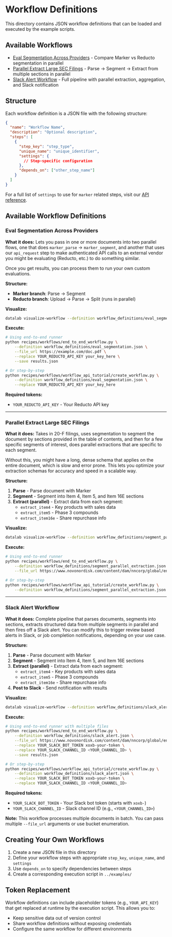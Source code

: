 # Workflow Definitions

This directory contains JSON workflow definitions that can be loaded and executed by the example scripts.

## Available Workflows

- [Eval Segmentation Across Providers](#eval-segmentation-across-providers) - Compare Marker vs Reducto segmentation in parallel
- [Parallel Extract Large SEC Filings](#parallel-extract-large-sec-filings) - Parse → Segment → Extract from multiple sections in parallel
- [Slack Alert Workflow](#slack-alert-workflow) - Full pipeline with parallel extraction, aggregation, and Slack notification

## Structure

Each workflow definition is a JSON file with the following structure:

```json
{
  "name": "Workflow Name",
  "description": "Optional description",
  "steps": [
    {
      "step_key": "step_type",
      "unique_name": "unique_identifier",
      "settings": {
        // Step-specific configuration
      },
      "depends_on": ["other_step_name"]
    }
  ]
}
```

For a full list of `settings` to use for `marker` related steps, visit our [API reference](https://documentation.datalab.to/api-reference/list-step-types).

## Available Workflow Definitions

### Eval Segmentation Across Providers

**What it does:**
Lets you pass in one or more documents into two parallel flows, one that does `marker_parse` -> `marker_segment`, and another that uses our `api_request` step to make authenticated API calls to an external vendor you might be evaluating (Reducto, etc.) to do something similar.

Once you get results, you can process them to run your own custom evaluations.

**Structure:**
- **Marker branch**: Parse → Segment
- **Reducto branch**: Upload → Parse → Split (runs in parallel)

**Visualize:**
```bash
datalab visualize-workflow --definition workflow_definitions/eval_segmentation.json
```

**Execute:**
```bash
# Using end-to-end runner
python recipes/workflows/end_to_end_workflow.py \
    --definition workflow_definitions/eval_segmentation.json \
    --file_url https://example.com/doc.pdf \
    --replace YOUR_REDUCTO_API_KEY your_key_here \
    --save results.json

# Or step-by-step
python recipes/workflows/workflow_api_tutorial/create_workflow.py \
    --definition workflow_definitions/eval_segmentation.json \
    --replace YOUR_REDUCTO_API_KEY your_key_here
```

**Required tokens:**
- `YOUR_REDUCTO_API_KEY` - Your Reducto API key

---

### Parallel Extract Large SEC Filings

**What it does:**
Takes in 20-F filings, uses segmentation to segment the document by sections provided in the table of contents, and then for a few specific segments of interest, does parallel extractions that are specific to each segment.

Without this, you might have a long, dense schema that applies on the entire document, which is slow and error prone. This lets you optimize your extraction schemas for accuracy and speed in a scalable way.

**Structure:**
1. **Parse** - Parse document with Marker
2. **Segment** - Segment into Item 4, Item 5, and Item 16E sections
3. **Extract (parallel)** - Extract data from each segment:
   - `extract_item4` - Key products with sales data
   - `extract_item5` - Phase 3 compounds
   - `extract_item16e` - Share repurchase info

**Visualize:**
```bash
datalab visualize-workflow --definition workflow_definitions/segment_parallel_extract.json
```

**Execute:**
```bash
# Using end-to-end runner
python recipes/workflows/end_to_end_workflow.py \
    --definition workflow_definitions/segment_parallel_extraction.json \
    --file_url https://www.novonordisk.com/content/dam/nncorp/global/en/investors/irmaterial/annual_report/2024/novo-nordisk-form-20-f-2023.pdf

# Or step-by-step
python recipes/workflows/workflow_api_tutorial/create_workflow.py \
    --definition workflow_definitions/segment_parallel_extraction.json
```

---

### Slack Alert Workflow

**What it does:**
Complete pipeline that parses documents, segments into sections, extracts structured data from multiple segments in parallel and then fires off a Slack alert. You can modify this to trigger review based alerts in Slack, or job completion notifications, depending on your use case.

**Structure:**
1. **Parse** - Parse document with Marker
2. **Segment** - Segment into Item 4, Item 5, and Item 16E sections
3. **Extract (parallel)** - Extract data from each segment:
   - `extract_item4` - Key products with sales data
   - `extract_item5` - Phase 3 compounds
   - `extract_item16e` - Share repurchase info
4. **Post to Slack** - Send notification with results

**Visualize:**
```bash
datalab visualize-workflow --definition workflow_definitions/slack_alert.json
```

**Execute:**
```bash
# Using end-to-end runner with multiple files
python recipes/workflows/end_to_end_workflow.py \
    --definition workflow_definitions/slack_alert.json \
    --file_url https://www.novonordisk.com/content/dam/nncorp/global/en/investors/irmaterial/annual_report/2024/novo-nordisk-form-20-f-2023.pdf \
    --replace YOUR_SLACK_BOT_TOKEN xoxb-your-token \
    --replace YOUR_SLACK_CHANNEL_ID <YOUR_CHANNEL_ID> \
    --save results.json

# Or step-by-step
python recipes/workflows/workflow_api_tutorial/create_workflow.py \
    --definition workflow_definitions/slack_alert.json \
    --replace YOUR_SLACK_BOT_TOKEN xoxb-your-token \
    --replace YOUR_SLACK_CHANNEL_ID <YOUR_CHANNEL_ID>
```

**Required tokens:**
- `YOUR_SLACK_BOT_TOKEN` - Your Slack bot token (starts with `xoxb-`)
- `YOUR_SLACK_CHANNEL_ID` - Slack channel ID (e.g., `<YOUR_CHANNEL_ID>`)

**Note:** This workflow processes multiple documents in batch. You can pass multiple `--file_url` arguments or use bucket enumeration.

## Creating Your Own Workflows

1. Create a new JSON file in this directory
2. Define your workflow steps with appropriate `step_key`, `unique_name`, and `settings`
3. Use `depends_on` to specify dependencies between steps
4. Create a corresponding execution script in `../examples/`

## Token Replacement

Workflow definitions can include placeholder tokens (e.g., `YOUR_API_KEY`) that get replaced at runtime by the execution script. This allows you to:
- Keep sensitive data out of version control
- Share workflow definitions without exposing credentials
- Configure the same workflow for different environments
